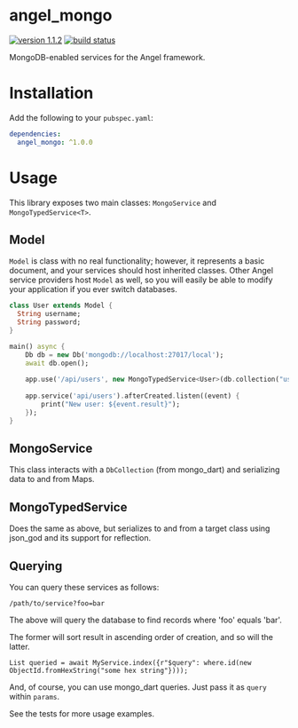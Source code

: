 # angel_mongo

[![version 1.1.2](https://img.shields.io/badge/pub-1.1.2-brightgreen.svg)](https://pub.dartlang.org/packages/angel_mongo)
[![build status](https://travis-ci.org/angel-dart/mongo.svg?branch=master)](https://travis-ci.org/angel-dart/mongo)

MongoDB-enabled services for the Angel framework.

# Installation
Add the following to your `pubspec.yaml`:

```yaml
dependencies:
  angel_mongo: ^1.0.0
```

# Usage
This library exposes two main classes: `MongoService` and `MongoTypedService<T>`.

## Model
`Model` is class with no real functionality; however, it represents a basic document, and your services should host inherited classes.
Other Angel service providers host `Model` as well, so you will easily be able to modify your application if you ever switch databases.

```dart
class User extends Model {
  String username;
  String password;
}

main() async {
    Db db = new Db('mongodb://localhost:27017/local');
    await db.open();
    
    app.use('/api/users', new MongoTypedService<User>(db.collection("users")));
    
    app.service('api/users').afterCreated.listen((event) {
        print("New user: ${event.result}");
    });
}
```

## MongoService
This class interacts with a `DbCollection` (from mongo_dart) and serializing data to and from Maps.

## MongoTypedService<T>
Does the same as above, but serializes to and from a target class using json_god and its support for reflection.

## Querying
You can query these services as follows:

    /path/to/service?foo=bar

The above will query the database to find records where 'foo' equals 'bar'.

The former will sort result in ascending order of creation, and so will the latter. 

    List queried = await MyService.index({r"$query": where.id(new ObjectId.fromHexString("some hex string"})));

And, of course, you can use mongo_dart queries. Just pass it as `query` within `params`.

See the tests for more usage examples.
